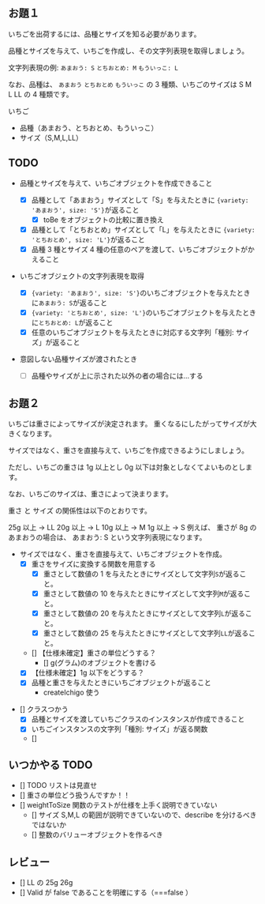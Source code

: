 ## お題１

いちごを出荷するには、品種とサイズを知る必要があります。

品種とサイズを与えて、いちごを作成し、その文字列表現を取得しましょう。

文字列表現の例: `あまおう: S` `とちおとめ: M` `もういっこ: L`

なお、品種は、 `あまおう` `とちおとめ` `もういっこ` の 3 種類、いちごのサイズは S M L LL の 4 種類です。

いちご

- 品種（あまおう、とちおとめ、もういっこ）
- サイズ（S,M,L,LL）

## TODO

- 品種とサイズを与えて、いちごオブジェクトを作成できること

  - [x] 品種として「あまおう」サイズとして「S」を与えたときに `{variety: 'あまおう', size: 'S'}`が返ること
    - [x] toBe をオブジェクトの比較に置き換え
  - [x] 品種として「とちおとめ」サイズとして「L」を与えたときに `{variety: 'とちおとめ', size: 'L'}`が返ること
  - [x] 品種 3 種とサイズ 4 種の任意のペアを渡して、いちごオブジェクトがかえること

- いちごオブジェクトの文字列表現を取得

  - [x] `{variety: 'あまおう', size: 'S'}`のいちごオブジェクトを与えたときに`あまおう: S`が返ること
  - [x] `{variety: 'とちおとめ', size: 'L'}`のいちごオブジェクトを与えたときに`とちおとめ: L`が返ること
  - [x] 任意のいちごオブジェクトを与えたときに対応する文字列「種別: サイズ」が返ること

- 意図しない品種サイズが渡されたとき
  - [ ] 品種やサイズが上に示された以外の者の場合には...する

## お題２

いちごは重さによってサイズが決定されます。
重くなるにしたがってサイズが大きくなります。

サイズではなく、重さを直接与えて、いちごを作成できるようにしましょう。

ただし、いちごの重さは 1g 以上とし 0g 以下は対象としなくてよいものとします。

なお、いちごのサイズは、重さによって決まります。

重さ と サイズ の関係性は以下のとおりです。

25g 以上 → LL
20g 以上 → L
10g 以上 → M
1g 以上 → S
例えば、 重さが 8g の あまおうの場合は、 あまおう: S という文字列表現になります。

- サイズではなく、重さを直接与えて、いちごオブジェクトを作成。
  - [x] 重さをサイズに変換する関数を用意する
    - [x] 重さとして数値の 1 を与えたときにサイズとして文字列`S`が返ること。
    - [x] 重さとして数値の 10 を与えたときにサイズとして文字列`M`が返ること。
    - [x] 重さとして数値の 20 を与えたときにサイズとして文字列`L`が返ること。
    - [x] 重さとして数値の 25 を与えたときにサイズとして文字列`LL`が返ること。
  - [] 【仕様未確定】重さの単位どうする？
    - [] g(グラム)のオブジェクトを書ける
  - [x] 【仕様未確定】1g 以下をどうする？
  - [x] 品種と重さを与えたときにいちごオブジェクトが返ること
    - createIchigo 使う

* [] クラスつかう
  - [x] 品種とサイズを渡していちごクラスのインスタンスが作成できること
  - [x] いちごインスタンスの文字列「種別: サイズ」が返る関数
  - []

## いつかやる TODO

- [] TODO リストは見直せ
- [] 重さの単位どう扱うんですか！！
- [] weightToSize 関数のテストが仕様を上手く説明できていない
  - [] サイズ S,M,L の範囲が説明できていないので、describe を分けるべきではないか
  - [] 整数のバリューオブジェクトを作るべき

## レビュー

- [] LL の 25g 26g
- [] Valid が false であることを明確にする（===false ）
